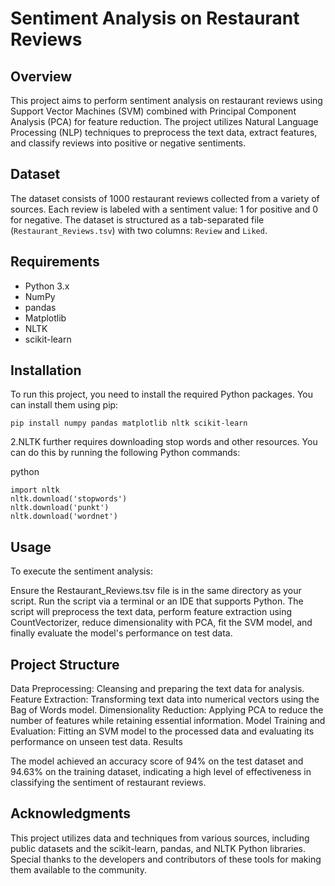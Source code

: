 # Sentiment Analysis on Restaurant Reviews

## Overview
This project aims to perform sentiment analysis on restaurant reviews using Support Vector Machines (SVM) combined with Principal Component Analysis (PCA) for feature reduction. The project utilizes Natural Language Processing (NLP) techniques to preprocess the text data, extract features, and classify reviews into positive or negative sentiments.

## Dataset
The dataset consists of 1000 restaurant reviews collected from a variety of sources. Each review is labeled with a sentiment value: 1 for positive and 0 for negative. The dataset is structured as a tab-separated file (`Restaurant_Reviews.tsv`) with two columns: `Review` and `Liked`.

## Requirements
- Python 3.x
- NumPy
- pandas
- Matplotlib
- NLTK
- scikit-learn

## Installation
To run this project, you need to install the required Python packages. You can install them using pip:

    pip install numpy pandas matplotlib nltk scikit-learn
2.NLTK further requires downloading stop words and other resources. You can do this by running the following Python commands:

python

    import nltk
    nltk.download('stopwords')
    nltk.download('punkt')
    nltk.download('wordnet')
## Usage

To execute the sentiment analysis:

Ensure the Restaurant_Reviews.tsv file is in the same directory as your script.
Run the script via a terminal or an IDE that supports Python.
The script will preprocess the text data, perform feature extraction using CountVectorizer, reduce dimensionality with PCA, fit the SVM model, and finally evaluate the model's performance on test data.

## Project Structure

Data Preprocessing: Cleansing and preparing the text data for analysis.
Feature Extraction: Transforming text data into numerical vectors using the Bag of Words model.
Dimensionality Reduction: Applying PCA to reduce the number of features while retaining essential information.
Model Training and Evaluation: Fitting an SVM model to the processed data and evaluating its performance on unseen test data.
Results

The model achieved an accuracy score of 94% on the test dataset and 94.63% on the training dataset, indicating a high level of effectiveness in classifying the sentiment of restaurant reviews.

## Acknowledgments

This project utilizes data and techniques from various sources, including public datasets and the scikit-learn, pandas, and NLTK Python libraries. Special thanks to the developers and contributors of these tools for making them available to the community.
